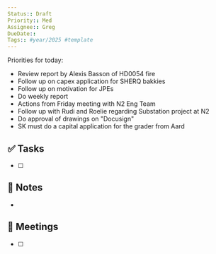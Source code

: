 ```yaml
---
Status:: Draft
Priority:: Med
Assignee:: Greg
DueDate:: 
Tags:: #year/2025 #template
---
```

Priorities for today:
- Review report by Alexis Basson of HD0054 fire
- Follow up on capex application for SHERQ bakkies
- Follow up on motivation for JPEs
- Do weekly report
- Actions from Friday meeting with N2 Eng Team
- Follow up with Rudi and Roelie regarding Substation project at N2 
- Do approval of drawings on "Docusign"
- SK must do a capital application for the grader from Aard
## ✅ Tasks
- [ ]

## 📝 Notes
-

## 📅 Meetings
- [ ]